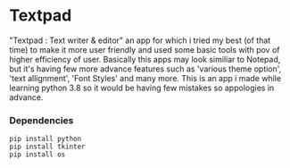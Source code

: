 # Textpad
"Textpad : Text writer &amp; editor" an app for which i tried my best (of that time) to make it more user friendly and used some basic tools with pov of higher efficiency of user.
Basically this apps may look similiar to Notepad, but it's having few more advance features such as 'various theme option', 'text allignment', 'Font Styles' and many more.
This is an app i made while learning python 3.8 so it would be having few mistakes so appologies in advance.

### Dependencies 
```
pip install python
pip install tkinter
pip install os
```
